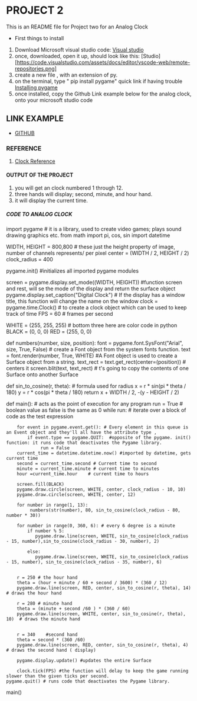 #  PROJECT 2

This is an README file for Project two for an Analog Clock

*  First things to install
1. Download Microsoft visual studio code: [Visual studio](https://code.visualstudio.com)
2. once, downloaded, open it up, should look like this: [Studio][https://code.visualstudio.com/assets/docs/editor/vscode-web/remote-repositories.png]
3. create a new  file , with an extension of py.
4. on the terminal, type " pip install pygame" quick link if having trouble [Installing pygame](https://stackoverflow.com/questions/69459094/cant-import-pygame-to-vscode-despite-having-it-installed)
5. once installed, copy the Github Link example below for the analog clock, onto your microsoft studio code
## LINK EXAMPLE
* [GITHUB](https://github.com/khongjason/it3038c-scripts/blob/main/Project%20two/project%202%20clock.py)

### REFERENCE
1. [Clock Reference](https://www.youtube.com/watch?v=bGWxmZghxHI)

#### OUTPUT OF THE PROJECT
1. you will get an clock numbered 1 through 12.
2. three hands will display; second, minute, and hour hand.
3. it will display the current time.

##### CODE TO ANALOG CLOCK
import pygame # it is a library, used to create video games; plays sound drawing graphics etc.
from math import pi, cos, sin
import datetime

WIDTH, HEIGHT = 800,800    # these just the height property of image, number of channels represents/ per pixel
center = (WIDTH / 2, HEIGHT / 2)
clock_radius = 400

pygame.init()    #initializes all imported pygame modules

screen = pygame.display.set_mode((WIDTH, HEIGHT))   #function screen and rest, will se the mode of the display and return the surface object
pygame.display.set_caption("Digital Clock")   # If the display has a window title, this function will change the name on the window
clock = pygame.time.Clock()   #  to create a clock object which can be used to keep track of time
FPS = 60 # frames per second

WHITE = (255, 255, 255) # bottom three here are color code in python 
BLACK = (0, 0, 0)
RED = (255, 0, 0)

def numbers(number, size, position):
    font = pygame.font.SysFont("Arial", size, True, False) # create a Font object from the system fonts function.
    text = font.render(number, True, WHITE)  #A Font object is used to create a Surface object from a string.
    text_rect = text.get_rect(center=(position)) # centers it
    screen.blit(text, text_rect)   # t's going to copy the contents of one Surface onto another Surface
     
def sin_to_cosine(r, theta): # formula used for radius
    x = r * sin(pi * theta / 180)
    y = r * cos(pi * theta / 180)
    return x + WIDTH / 2, -(y - HEIGHT / 2)

def main():  # acts as the point of execution for any program
    run = True  # boolean value as false is the same as 0
    while run:  # iterate over a block of code as the test expression
    
        for event in pygame.event.get(): # Every element in this queue is an Event object and they'll all have the attribute type ,
            if event.type == pygame.QUIT:  #opposite of the pygame. init() function: it runs code that deactivates the Pygame library. 
                 run = False
        current_time = datetime.datetime.now() #imported by datetime, gets current time
        second = current_time.second # Current time to second
        minute = current_time.minute # current time to minutes
        hour =current_time.hour    # current time to hours
        
        screen.fill(BLACK)
        pygame.draw.circle(screen, WHITE, center, clock_radius - 10, 10)
        pygame.draw.circle(screen, WHITE, center, 12)

        for number in range(1, 13):
             numbers(str(number), 80, sin_to_cosine(clock_radius - 80, number * 30))

        for number in range(0, 360, 6): # every 6 degree is a minute
            if number % 5:
               pygame.draw.line(screen, WHITE, sin_to_cosine(clock_radius - 15, number),sin_to_cosine(clock_radius - 30, number), 2)

            else:
               pygame.draw.line(screen, WHITE, sin_to_cosine(clock_radius - 15, number), sin_to_cosine(clock_radius - 35, number), 6)
 

        r = 250 # the hour hand
        theta = (hour + minute / 60 + second / 3600) * (360 / 12)
        pygame.draw.line(screen, RED, center, sin_to_cosine(r, theta), 14)  # draws the hour hand

        r = 280 # minute hand
        theta = (minute + second /60 ) * (360 / 60)
        pygame.draw.line(screen, WHITE, center, sin_to_cosine(r, theta), 10)  # draws the minute hand

        
        r = 340    #second hand
        theta = second * (360 /60)
        pygame.draw.line(screen, RED, center, sin_to_cosine(r, theta), 4) # draws the second hand ( display)

        pygame.display.update() #updates the entire Surface
         
        clock.tick(FPS) #the function will delay to keep the game running slower than the given ticks per second.
    pygame.quit() # runs code that deactivates the Pygame library.
     

main()